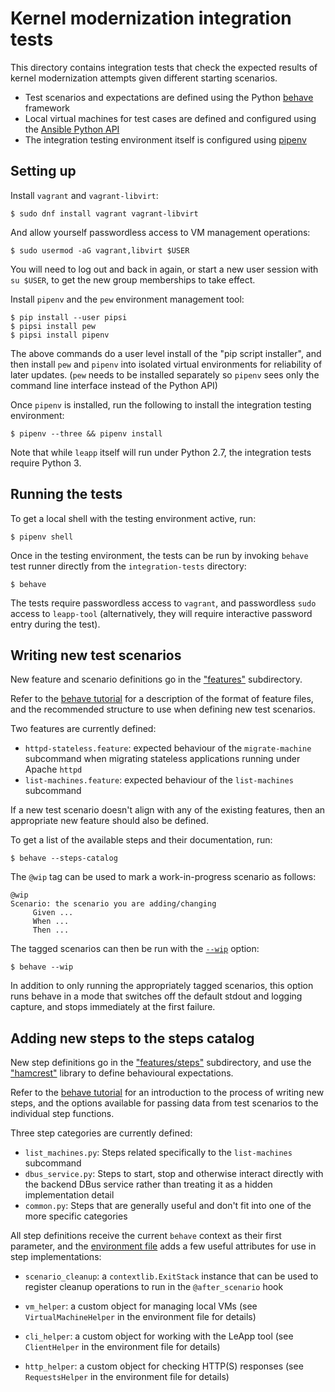# Kernel modernization integration tests

This directory contains integration tests that check the expected results
of kernel modernization attempts given different starting scenarios.

* Test scenarios and expectations are defined using the Python
  [behave](http://pythonhosted.org/behave/) framework
* Local virtual machines for test cases are defined and configured
  using the
  [Ansible Python API](http://docs.ansible.com/ansible/dev_guide/developing_api.html)
* The integration testing environment itself is configured using
  [pipenv](https://pypi.python.org/pypi/pipenv)

## Setting up

Install `vagrant` and `vagrant-libvirt`:

    $ sudo dnf install vagrant vagrant-libvirt

And allow yourself passwordless access to VM management operations:

    $ sudo usermod -aG vagrant,libvirt $USER

You will need to log out and back in again, or start a new user
session with `su $USER`, to get the new group memberships to take
effect.

Install `pipenv` and the `pew` environment management tool:

    $ pip install --user pipsi
    $ pipsi install pew
    $ pipsi install pipenv

The above commands do a user level install of the "pip script installer",
and then install `pew` and `pipenv` into isolated virtual environments
for reliability of later updates. (`pew` needs to be installed separately
so `pipenv` sees only the command line interface instead of the Python API)

Once `pipenv` is installed, run the following to install the
integration testing environment:

    $ pipenv --three && pipenv install

Note that while `leapp` itself will run under Python 2.7, the integration
tests require Python 3.

## Running the tests

To get a local shell with the testing environment active, run:

    $ pipenv shell

Once in the testing environment, the tests can be run by invoking
`behave` test runner directly from the `integration-tests`
directory:

    $ behave

The tests require passwordless access to `vagrant`, and passwordless `sudo`
access to `leapp-tool` (alternatively, they will require interactive
password entry during the test).

## Writing new test scenarios

New feature and scenario definitions go in the ["features"](./features)
subdirectory.

Refer to the
[behave tutorial](https://pythonhosted.org/behave/tutorial.html#feature-files)
for a description of the format of feature files, and the recommended structure
to use when defining new test scenarios.

Two features are currently defined:

* `httpd-stateless.feature`: expected behaviour of the `migrate-machine`
  subcommand when migrating stateless applications running under Apache `httpd`
* `list-machines.feature`: expected behaviour of the `list-machines` subcommand

If a new test scenario doesn't align with any of the existing features, then
an appropriate new feature should also be defined.

To get a list of the available steps and their documentation, run:

    $ behave --steps-catalog

The `@wip` tag can be used to mark a work-in-progress scenario as follows:

    @wip
    Scenario: the scenario you are adding/changing
         Given ...
         When ...
         Then ...

The tagged scenarios can then be run with the
[`--wip`](https://pythonhosted.org/behave/behave.html#cmdoption-w) option:

    $ behave --wip

In addition to only running the appropriately tagged scenarios, this option
runs behave in a mode that switches off the default stdout and logging capture,
and stops immediately at the first failure.

## Adding new steps to the steps catalog

New step definitions go in the ["features/steps"](./features.steps)
subdirectory, and use the
["hamcrest"](https://pyhamcrest.readthedocs.io/en/latest/tutorial/)
library to define behavioural expectations.

Refer to the
[behave tutorial](https://pythonhosted.org/behave/tutorial.html#python-step-implementations)
for an introduction to the process of writing new steps, and the options
available for passing data from test scenarios to the individual step functions.

Three step categories are currently defined:

* `list_machines.py`: Steps related specifically to the `list-machines`
  subcommand
* `dbus_service.py`: Steps to start, stop and otherwise interact directly with
  the backend DBus service rather than treating it as a hidden implementation
  detail
* `common.py`: Steps that are generally useful and don't fit into one of the
  more specific categories

All step definitions receive the current `behave` context as their first
parameter, and the [environment file](./features/environment.py) adds a few
useful attributes for use in step implementations:

* `scenario_cleanup`: a `contextlib.ExitStack` instance that can be used to
  register cleanup operations to run in the `@after_scenario` hook

* `vm_helper`: a custom object for managing local VMs (see
  `VirtualMachineHelper` in the environment file for details)

* `cli_helper`: a custom object for working with the LeApp tool (see
  `ClientHelper` in the environment file for details)

* `http_helper`: a custom object for checking HTTP(S) responses (see
  `RequestsHelper` in the environment file for details)
